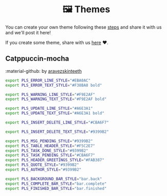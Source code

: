 <h1 align="center">
  🖼 Themes
</h1>

You can create your own theme following these [steps](https://guedesfelipe.github.io/pls-cli/color_config/) and share it with us and we'll post it here!

If you create some theme, share with us <a href="https://github.com/guedesfelipe/pls-cli/discussions/1#discussion-4174647" target="_blank">here</a> :heart:.

## Catppuccin-mocha
:material-github: by [aravezskinteeth](https://github.com/aravezskinteeth)

```sh
export PLS_ERROR_LINE_STYLE="#EBA0AC"
export PLS_ERROR_TEXT_STYLE="#F38BA8 bold"

export PLS_WARNING_LINE_STYLE="#F9E2AF"
export PLS_WARNING_TEXT_STYLE="#F9E2AF bold"

export PLS_UPDATE_LINE_STYLE="#A6E3A1"
export PLS_UPDATE_TEXT_STYLE="#A6E3A1 bold"

export PLS_INSERT_DELETE_LINE_STYLE="#CBA6F7"

export PLS_INSERT_DELETE_TEXT_STYLE="#9399B2"

export PLS_MSG_PENDING_STYLE="#9399B2"
export PLS_TABLE_HEADER_STYLE="#F5C2E7"
export PLS_TASK_DONE_STYLE="#9399B2"
export PLS_TASK_PENDING_STYLE="#CBA6F7"
export PLS_HEADER_GREETINGS_STYLE="#FAB387"
export PLS_QUOTE_STYLE="#9399B2"
export PLS_AUTHOR_STYLE="#9399B2"

export PLS_BACKGROUND_BAR_STYLE="bar.back"
export PLS_COMPLETE_BAR_STYLE="bar.complete"
export PLS_FINISHED_BAR_STYLE="bar.finished"
```
